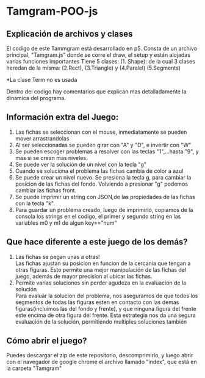 # Tamgram-POO-js

## Explicación de archivos y clases

El codigo de este Tammgram está desarrollado en p5.
Consta de un archivo principal, "Tamgram.js" donde se corre el draw, el setup y están alojadas varias funciones importantes
Tiene 5 clases:
(1. Shape): de la cual 3 clases heredan de la misma: (2.Rect), (3.Triangle) y (4.Paralel)
(5.Segments)

*La clase Term no es usada

Dentro del codigo hay comentarios que explican mas detalladamente la dinamica del programa.


## Información extra del Juego:

1. Las fichas se seleccionan con el mouse, inmediatamente se pueden mover arrastrandolas
2. Al ser seleccionadas se pueden girar con "A" y "D", e invertir con "W"
3. Se pueden escoger problemas a resolver con las teclas "1",...hasta "9", y mas si se crean mas niveles.
4. Se puede ver la solución de un nivel con la tecla "g"
5. Cuando se soluciona el problema las fichas cambia de color a azul
6. Se puede crear un nivel nuevo. Se presiona la tecla g, para cambiar la posicion de las fichas del fondo. Volviendo a presionar "g" podemos cambiar las fichas front.
7. Se puede imprimir un string con JSON,de las propiedades de las fichas con la tecla "k".
8. Para guardar un problema creado, luego de imprimirlo, copiamos de la consola los strings en el codigo, el primer y segundo string en las variables m0 y m1 de algun key=="num"

## Que hace diferente a este juego de los demás?  
1. Las fichas se pegan unas a otras!  
Las fichas ajustan su posicion en funcion de la cercania que tengan a otras figuras. Esto permite una mejor manipulación de las fichas del juego, además de mayor precision al ubicar las fichas. 
2. Permite varias soluciones sin perder agudeza en la evaluación de la solución  
Para evaluar la solucion del problema, nos aseguramos de que todos los segmentos de todas las figuras esten en contacto con las demas figuras(incluimos las del fondo y frente), y que ninguna figura del frente este encima de otra figura del frente. Esta estrategia nos da una segura evaluación de la solución, permitiendo multiples soluciones también

## Cómo abrir el juego?  
Puedes descargar el zip de este repositorio, descomprimirlo, y luego abrir con el navegador de google chrome el archivo llamado "index", que está en la carpeta "Tamgram"





